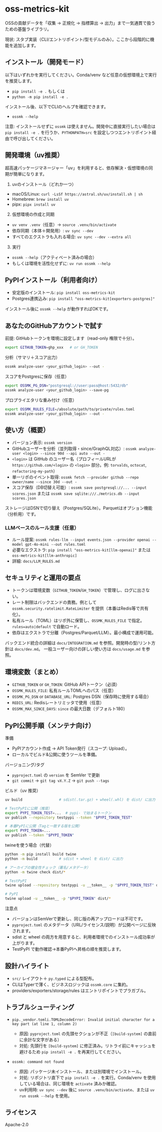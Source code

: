 # oss-metrics-kit

OSSの貢献データを「収集 → 正規化 → 指標算出 → 出力」まで一気通貫で扱うための基盤ライブラリ。

現状: スタブ実装（CLI/エントリポイント/型モデルのみ）。ここから段階的に機能を追加します。

## インストール（開発モード）

以下はいずれかを実行してください。Conda/venv など任意の仮想環境上で実行を推奨します。

- `pip install -e .` もしくは
- `python -m pip install -e .`

インストール後、以下でCLIのヘルプを確認できます。

- `ossmk --help`

注意: インストールせずに `ossmk` は使えません。開発中に直接実行したい場合は `pip install -e .` を行うか、`PYTHONPATH=src` を設定しつつエントリポイント経由で呼び出してください。

## 開発環境（uv推奨）

超高速パッケージマネージャー「uv」を利用すると、依存解決・仮想環境の同期が簡単になります。

1) uvのインストール（どれか一つ）
- macOS/Linux: `curl -LsSf https://astral.sh/uv/install.sh | sh`
- Homebrew: `brew install uv`
- pipx: `pipx install uv`

2) 仮想環境の作成と同期
- `uv venv .venv`（任意）→ `source .venv/bin/activate`
- 依存同期（本体＋開発用）: `uv sync --dev`
- すべてのエクストラも入れる場合: `uv sync --dev --extra all`

3) 実行
- `ossmk --help`（アクティベート済みの場合）
- もしくは環境を活性化せずに: `uv run ossmk --help`

## PyPIインストール（利用者向け）

- 安定版のインストール: `pip install oss-metrics-kit`
- Postgres連携込み: `pip install "oss-metrics-kit[exporters-postgres]"`

インストール後に `ossmk --help` が動作すればOKです。

## あなたのGitHubアカウントで試す

前提: GitHubトークンを環境に設定します（read-only 権限で十分）。

```bash
export GITHUB_TOKEN=ghp_xxx   # or GH_TOKEN
```

分析（サマリ＋スコア出力）

```bash
ossmk analyze-user <your_github_login> --out -
```

スコアをPostgresに保存（任意）

```bash
export OSSMK_PG_DSN="postgresql://user:pass@host:5432/db"
ossmk analyze-user <your_github_login> --save-pg
```

プロプライエタリな重み付け（任意）

```bash
export OSSMK_RULES_FILE=/absolute/path/to/private/rules.toml
ossmk analyze-user <your_github_login> --out -
```

## 使い方（概要）

- バージョン表示: `ossmk version`
- GitHubユーザーを分析（並列取得・since/GraphQL対応）: `ossmk analyze-user <login> --since 90d --api auto --out -`
- `<login>` は GitHub のユーザー名（プロフィールURLが `https://github.com/<login>` の `<login>` 部分。例: `torvalds`, `octocat`, `refactoring-my-path`）
- 単一リポのイベント取得: `ossmk fetch --provider github --repo owner/name --since 30d --out -`
- スコア保存（DB切替え可能）: `ossmk save postgresql://... --input scores.json` または `ossmk save sqlite:///./metrics.db --input scores.json`

ストレージはDSNで切り替え（Postgres/SQLite）。Parquetはオプション機能（分析用）です。

### LLMベースのルール支援（任意）

- ルール提案: `ossmk rules-llm --input events.json --provider openai --model gpt-4o-mini --out rules.toml`
- 必要なエクストラ: `pip install "oss-metrics-kit[llm-openai]"` または `oss-metrics-kit[llm-anthropic]`
- 詳細: `docs/LLM_RULES.md`

## セキュリティと運用の要点

- トークンは環境変数（`GITHUB_TOKEN`/`GH_TOKEN`）で管理し、ログに出さない。
- レート制限はバックエンドの責務。例として `ossmk.security.ratelimit.RateLimiter` を提供（本番はRedis等で共有化）。
- 私有ルール（TOML）はリポ外に保管し、`OSSMK_RULES_FILE` で指定。`rules=auto|default` で自動ロード。
- 依存はエクストラで分離（Postgres/Parquet/LLM）。最小構成で運用可能。

バックエンド統合の詳細は `docs/INTEGRATION.md` を参照。開発時の型/リント方針は `docs/dev.md`。
一般ユーザー向けの詳しい使い方は `docs/usage.md` を参照。

## 環境変数（まとめ）

- `GITHUB_TOKEN` or `GH_TOKEN`: GitHub APIトークン（必須）
- `OSSMK_RULES_FILE`: 私有ルールTOMLへのパス（任意）
- `OSSMK_PG_DSN` or `DATABASE_URL`: Postgres DSN（保存時に使用する場合）
- `REDIS_URL`: Redisレートリミッタで使用（任意）
- `OSSMK_MAX_SINCE_DAYS`: `since` の最大日数（デフォルト180）

## PyPI公開手順（メンテナ向け）

準備

- PyPIアカウント作成 → API Token発行（スコープ: Upload）。
- ローカルでビルド&公開に使うツールを準備。

バージョニング/タグ

- `pyproject.toml` の `version` を SemVer で更新
- `git commit` → `git tag vX.Y.Z` → `git push --tags`

ビルド（uv 推奨）

```bash
uv build                 # sdist(.tar.gz) + wheel(.whl) を dist/ に出力

# TestPyPIに公開（推奨）
export PYPI_TOKEN_TEST=...  # pypi- で始まるトークン
uv publish --repository testpypi --token "$PYPI_TOKEN_TEST"

# 本番PyPIに公開（Tagと一致する版を公開）
export PYPI_TOKEN=...
uv publish --token "$PYPI_TOKEN"
```

twineを使う場合（代替）

```bash
python -m pip install build twine
python -m build          # sdist + wheel を dist/ に出力

# アーカイブの健全性チェック（署名/メタデータ）
python -m twine check dist/*

# TestPyPI
twine upload --repository testpypi -u __token__ -p "$PYPI_TOKEN_TEST" dist/*

# PyPI
twine upload -u __token__ -p "$PYPI_TOKEN" dist/*
```

注意点

- バージョンはSemVerで更新し、同じ版の再アップロードは不可です。
- `pyproject.toml` のメタデータ（URL/ライセンス/説明）が公開ページに反映されます。
- sdist と wheel の両方を用意すると、利用者環境でのインストール成功率が上がります。
- TestPyPI で動作確認→本番PyPIへ昇格の順を推奨します。

## 設計ハイライト

- `src/` レイアウト＋ `py.typed` による型配布。
- CLIはTyperで薄く、ビジネスロジックは `ossmk.core` に集約。
- providers/exporters/storage/rules はエントリポイントでプラガブル。

## トラブルシューティング

- `pip._vendor.tomli.TOMLDecodeError: Invalid initial character for a key part (at line 1, column 2)`
  - 原因: `pyproject.toml` の先頭セクションが不正（`[build-system]` の直前に余計な文字がある）
  - 対処: 先頭行を `[build-system]` に修正済み。リトライ前にキャッシュを避けるため `pip install -e .` を再実行してください。

- `ossmk: command not found`
  - 原因: パッケージ未インストール、または別環境でインストール。
  - 対処: リポジトリ直下で `pip install -e .` を実行。Conda/venv を使用している場合は、同じ環境を `activate` 済みか確認。
  - uv利用時: `uv sync --dev` 後に `source .venv/bin/activate`、または `uv run ossmk --help` を使用。

## ライセンス

Apache-2.0
